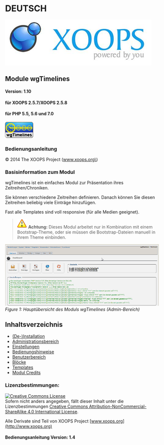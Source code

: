 # DEUTSCH

![logoXoops.jpg](../.gitbook/assets/logoxoops%20%282%29.jpg)

## Module wgTimelines

#### Version: 1.10

#### für XOOPS 2.5.7/XOOPS 2.5.8

#### für PHP 5.5, 5.6 und 7.0

![logoModule.png](../.gitbook/assets/logomodule%20%282%29.png)

### Bedienungsanleitung

© 2014 The XOOPS Project \(www.xoops.org\)

### Basisinformation zum Modul

wgTimelines ist ein einfaches Modul zur Präsentation ihres Zeitreihen/Chroniken.

Sie können verschiedene Zeitreihen definieren. Danach können Sie diesen Zeitreihen beliebig viele Einträge hinzufügen.

Fast alle Templates sind voll responsive \(für alle Medien geeignet\).

> ![](../.gitbook/assets/important%20%281%29.png) **Achtung:** Dieses Modul arbeitet nur in Kombination mit einem Bootstrap-Theme, oder sie müssen die Bootstrap-Dateien manuell in ihrem Theme einbinden.

![0dashboard.png](../.gitbook/assets/0dashboard%20%282%29.png)  
 _Figure 1: Hauptübersicht des Moduls wgTimelines \(Admin-Bereich\)_

## Inhaltsverzeichnis

* [\(De-\)Installation](https://github.com/XoopsDocs/wgtimelines-tutorial/tree/43d386750325bf0a28a6fdf2bf3dc7106a524378/de/book/1install.md)
* [Administrationsbereich](https://github.com/XoopsDocs/wgtimelines-tutorial/tree/43d386750325bf0a28a6fdf2bf3dc7106a524378/de/book/2administration.md)
* [Einstellungen](https://github.com/XoopsDocs/wgtimelines-tutorial/tree/43d386750325bf0a28a6fdf2bf3dc7106a524378/de/book/3preferences.md)
* [Bedienungshinweise](https://github.com/XoopsDocs/wgtimelines-tutorial/tree/43d386750325bf0a28a6fdf2bf3dc7106a524378/de/book/4operations.md)
* [Benutzerbereich](https://github.com/XoopsDocs/wgtimelines-tutorial/tree/43d386750325bf0a28a6fdf2bf3dc7106a524378/de/book/5userside.md)
* [Blöcke](https://github.com/XoopsDocs/wgtimelines-tutorial/tree/43d386750325bf0a28a6fdf2bf3dc7106a524378/de/book/6blocks.md)
* [Templates](https://github.com/XoopsDocs/wgtimelines-tutorial/tree/43d386750325bf0a28a6fdf2bf3dc7106a524378/de/book/7templates.md)
* [Modul Credits](https://github.com/XoopsDocs/wgtimelines-tutorial/tree/43d386750325bf0a28a6fdf2bf3dc7106a524378/de/book/9credits.md)

### Lizenzbestimmungen:

[![Creative Commons License](https://i.creativecommons.org/l/by-nc-sa/4.0/88x31.png)](http://creativecommons.org/licenses/by-nc-sa/4.0/)  
Sofern nicht anders angegeben, fällt dieser Inhalt unter die Lizenzbestimmungen [Creative Commons Attribution-NonCommercial-ShareAlike 4.0 International License](http://creativecommons.org/licenses/by-nc-sa/4.0/).

Alle Derivate sind Teil von XOOPS Project [www.xoops.org](http://www.xoops.org)

#### Bedienungsanleitung Version: 1.4


